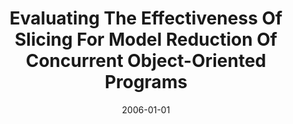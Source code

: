 ---
title: "Evaluating The Effectiveness Of Slicing For Model Reduction Of Concurrent Object-Oriented Programs"
date: 2006-01-01
venue: "Tools and Algorithms for the Construction and Analysis of Systems, 12th International Conference, TACAS 2006 Held as Part of the Joint European Conferences on Theory and Practice of Software, ETAPS 2006, Vienna, Austria, March 25 - April 2, 2006, Proceedings"
paperurl: https://doi.org/10.1007/11691372_5
authors: "Matthew B Dwyer, John Hatcliff, Matthew Hoosier, Venkatesh Prasad Ranganath, Robby and Todd Wallentine"
awards: ""
---
